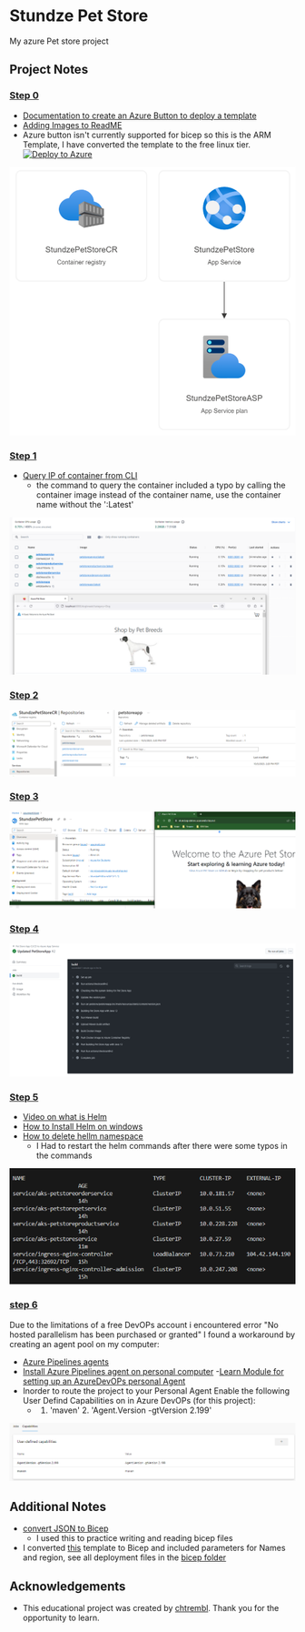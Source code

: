 # Stundze Pet Store
My azure Pet store project

## Project Notes
### [Step 0](petstore/00-setup-your-environment/README.md)
- [Documentation to create an Azure Button to deploy a template](https://learn.microsoft.com/en-us/azure/azure-resource-manager/templates/deploy-to-azure-button)
- [Adding Images to ReadME](https://www.educative.io/answers/adding-images-to-readmemd-in-github) 
- Azure button isn't currently supported for bicep so this is the ARM Template, I have converted the template to the free linux tier. [![Deploy to Azure](https://aka.ms/deploytoazurebutton)](https://portal.azure.com/#create/Microsoft.Template/uri/https%3A%2F%2Fraw.githubusercontent.com%2Fbenajii%2Fazure-petstore%2Fmain%2Fbicepfiles%2Ftemplate.json)

![Step 0 Completed](petstore/00-setup-your-environment/images/00_6.png)

### [Step 1](petstore/01-build-the-docker-images/README.md)
- [Query IP of container from CLI](https://docs.docker.com/engine/reference/commandline/inspect/)
    - the command to query the container included a typo by calling the container image instead of the container name, use the container name without the ':Latest'

![Step 1 Completed](petstore/01-build-the-docker-images/images/01_13.png)

### [Step 2](petstore/02-push-the-docker-images-to-acr/README.md)

![Step 2 Completed](petstore/02-push-the-docker-images-to-acr/images/02_3.png)

### [Step 3](petstore/03-configure-app-service-for-cd/README.md)

![Step 3 Complete](petstore/03-configure-app-service-for-cd/images/03_5.png)

### [Step 4](petstore/04-configure-git-hub-action-for-ci-cd-into-app-service/README.md)

![Step 4 Complete](petstore/04-configure-git-hub-action-for-ci-cd-into-app-service/images/04_10.png)

### [Step 5](petstore/05-create-an-azure-k8s-cluster/README.md)
- [Video on what is Helm](https://www.youtube.com/watch?v=-ykwb1d0DXU)
- [How to Install Helm on windows](https://phoenixnap.com/kb/install-helm)
- [How to delete hellm namespace](https://phoenixnap.com/kb/helm-delete-deployment-namespace)
    - I Had to restart the helm commands after there were some typos in the commands

![Step 5 Complete](petstore/05-create-an-azure-k8s-cluster/images/05_10.png)

### [step 6](petstore/06-configure-ado-pipeline-for-ci-cd-into-aks/README.md)
Due to the limitations of a free DevOPs account i encountered error "No hosted parallelism has been purchased or granted" I found a workaround by creating an agent pool on my computer:
- [Azure Pipelines agents](https://learn.microsoft.com/en-us/azure/devops/pipelines/agents/agents?view=azure-devops&tabs=yaml%2Cbrowser)
- [Install Azure Pipelines agent on personal computer](https://learn.microsoft.com/en-us/azure/devops/pipelines/agents/windows-agent?view=azure-devops)
-[Learn Module for setting up an AzureDevOPs personal Agent](https://learn.microsoft.com/en-us/training/modules/host-build-agent/4-create-build-agent)
- Inorder to route the project to your Personal Agent Enable the following User Defind Capabilities on in Azure DevOPs (for this project):
    - 1. 'maven' 2. 'Agent.Version -gtVersion 2.199'

![user defined capabilities](petstore/06-configure-ado-pipeline-for-ci-cd-into-aks/images/06_13.png)

## Additional Notes
- [convert JSON to Bicep](https://learn.microsoft.com/en-us/azure/azure-resource-manager/bicep/decompile?tabs=azure-cli)
    - I used this to practice writing and reading bicep files
- I converted [this](https://github.com/benajii/azure-petstore/blob/main/bicepfiles/template.json) template to Bicep and included parameters for Names and region, see all deployment files in the [bicep folder](https://github.com/benajii/azure-petstore/tree/main/bicepfiles)

## Acknowledgements 
- This educational project was created by [chtrembl](https://chtrembl.github.io/azure-cloud/petstore/). Thank you for the opportunity to learn.
